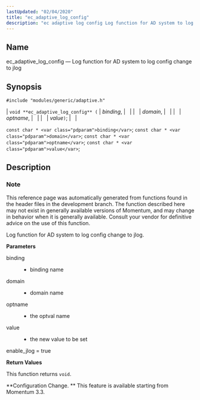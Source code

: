 ```yaml
---
lastUpdated: "02/04/2020"
title: "ec_adaptive_log_config"
description: "ec adaptive log config Log function for AD system to log config change to jlog void ec adaptive log config binding domain optname value const char binding const char domain const char optname const char value This reference page was automatically generated from functions found in the header files in..."
---
```


<a name="apis.ec_adaptive_log_config"></a> 
## Name

ec_adaptive_log_config — Log function for AD system to log config change to jlog

## Synopsis

`#include "modules/generic/adaptive.h"`

| `void **ec_adaptive_log_config** (` | <var class="pdparam">binding</var>, |   |
|   | <var class="pdparam">domain</var>, |   |
|   | <var class="pdparam">optname</var>, |   |
|   | <var class="pdparam">value</var>`)`; |   |

`const char * <var class="pdparam">binding</var>`;
`const char * <var class="pdparam">domain</var>`;
`const char * <var class="pdparam">optname</var>`;
`const char * <var class="pdparam">value</var>`;<a name="idp46693376"></a> 
## Description

### Note

This reference page was automatically generated from functions found in the header files in the development branch. The function described here may not exist in generally available versions of Momentum, and may change in behavior when it is generally available. Consult your vendor for definitive advice on the use of this function.

Log function for AD system to log config change to jlog.

**<a name="idp46696064"></a> Parameters**

<dl class="variablelist">

<dt>binding</dt>

<dd>

- binding name

</dd>

<dt>domain</dt>

<dd>

- domain name

</dd>

<dt>optname</dt>

<dd>

- the optval name

</dd>

<dt>value</dt>

<dd>

- the new value to be set

</dd>

</dl>

enable_jlog = true

**<a name="idp28950576"></a> Return Values**

This function returns `void`.

**Configuration Change. ** This feature is available starting from Momentum 3.3.